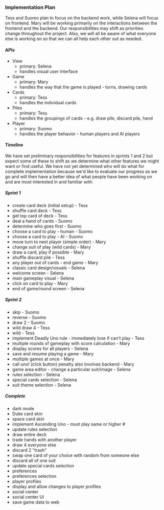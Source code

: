### Implementation Plan

Tess and Suomo plan to focus on the backend work, while Selena will focus on frontend. Mary will be working primarily on
the interactions between the frontend and the backend. Our responsibilities may shift as priorities change throughout the
project. Also, we will all be aware of what everyone else is working on so that we can all help each other out as needed.

#### APIs

- View
    - primary: Selena
    - handles visual user interface
- Game
    - primary: Mary
    - handles the way that the game is played - turns, drawing cards
- Cards
    - primary: Tess
    - handles the individual cards
- Piles
    - primary: Tess
    - handles the groupings of cards - e.g. draw pile, discard pile, hand
- Player
    - primary: Suomo
    - handles the player behavior - human players and AI players

#### Timeline

We have set preliminary responsibilities for features in sprints 1 and 2 but expect some of these to shift as we determine what other features
we might want or find useful. We have not yet determined who will do what for complete implementation because we'd like to evaluate our
progress as we go and will then have a better idea of what people have been working on and are most interested in and familiar with.

##### Sprint 1
- create card deck (initial setup) - Tess
- shuffle card deck - Tess
- get top card of deck - Tess
- deal a hand of cards - Suomo
- determine who goes first - Suomo
- choose a card to play - human - Suomo
- choose a card to play - AI - Suomo
- move turn to next player (simple order) - Mary
- change suit of play (wild cards) - Mary
- draw a card, play if possible - Mary
- shuffle discard pile - Tess
- any player out of cards - end game - Mary
- classic card design/visuals - Selena
- welcome screen - Selena
- main gameplay visual - Selena
- click on card to play - Mary
- end of game/round screen - Selena

##### Sprint 2
- skip - Suomo
- reverse - Suomo
- draw 2 - Suomo
- wild draw 4 - Tess
- wild - Tess
- implement Deadly Uno rule - immediately lose if can't play - Tess
- multiple rounds of gameplay with score calculation - Mary
- display scores for all players - Selena
- save and resume playing a game - Mary
- multiple games at once - Mary
- call uno! (click button) penalty also involves backend - Mary
- game area editor - change a particular suit/image - Selena
- rules selection - Selena
- special cards selection - Selena
- suit theme selection - Selena

##### Complete
- dark mode
- Duke card skin
- space card skin
- implement Ascending Uno - must play same or higher #
- update rules selection
- draw entire deck
- trade hands with another player
- draw 4 everyone else
- discard 2 "trash"
- swap one card of your choice with random from someone else
- discard all of one suit
- update special cards selection
- preferences
- preferences selection
- player profiles
- display and allow changes to player profiles
- social center
- social center UI
- save game data to web